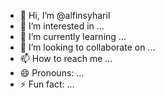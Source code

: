 - 👋 Hi, I’m @alfinsyharil
- 👀 I’m interested in ...
- 🌱 I’m currently learning ...
- 💞️ I’m looking to collaborate on ...
- 📫 How to reach me ...
- 😄 Pronouns: ...
- ⚡ Fun fact: ...

<!---
alfinsyharil/alfinsyharil is a ✨ special ✨ repository because its `README.md` (this file) appears on your GitHub profile.
You can click the Preview link to take a look at your changes.
--->
